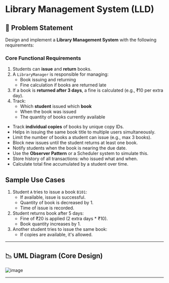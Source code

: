 # Library Management System (LLD)

## 🚀 Problem Statement

Design and implement a **Library Management System** with the following requirements:

### Core Functional Requirements

1. Students can **issue** and **return** books.
2. A `LibraryManager` is responsible for managing:
   - Book issuing and returning
   - Fine calculation if books are returned late
3. If a book is **returned after 3 days**, a fine is calculated (e.g., ₹10 per extra day).
4. Track:
   - Which **student** issued which **book**
   - When the book was issued
   - The quantity of books currently available


- Track **individual copies** of books by unique copy IDs.
- Helps in issuing the same book title to multiple users simultaneously. 
- Limit the number of books a student can issue (e.g., max 3 books).
- Block new issues until the student returns at least one book.
- Notify students when the book is nearing the due date.
- Use the **Observer Pattern** or a Scheduler system to simulate this.
- Store history of all transactions: who issued what and when.
- Calculate total fine accumulated by a student over time.



##  Sample Use Cases

1. Student `A` tries to issue a book `B101`:
   - If available, issue is successful.
   - Quantity of book is decreased by 1.
   - Time of issue is recorded.
2. Student returns book after 5 days:
   - Fine of ₹20 is applied (2 extra days * ₹10).
   - Book quantity increases by 1.
3. Another student tries to issue the same book:
   - If copies are available, it's allowed.

---

## 📉 UML Diagram (Core Design)

![image](https://github.com/user-attachments/assets/8ed3f9ee-9df4-4a61-a3fc-bfe37817dff5)


---




